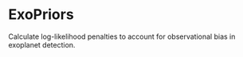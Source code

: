 # ExoPriors
Calculate log-likelihood penalties to account for observational bias in exoplanet detection.
